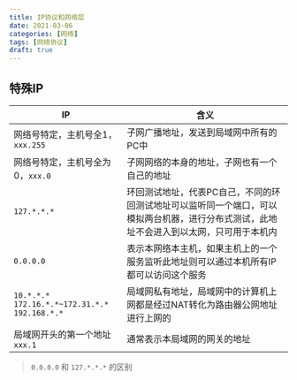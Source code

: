 ```yaml
---
title: IP协议和网络层
date: 2021-03-06
categories: [网络]
tags: [网络协议]
draft: true
---
```


## 特殊IP

| IP                                                     | 含义                                                         |
| ------------------------------------------------------ | ------------------------------------------------------------ |
| 网络号特定，主机号全1，`xxx.255`                       | 子网广播地址，发送到局域网中所有的PC中                       |
| 网络号特定，主机号全为0，`xxx.0`                       | 子网网络的本身的地址，子网也有一个自己的地址                 |
| `127.*.*.*`                                            | 环回测试地址，代表PC自己，不同的环回测试地址可以监听同一个端口，可以模拟两台机器，进行分布式测试，此地址不会进入到以太网，只可用于本机内 |
| `0.0.0.0`                                              | 表示本网络本主机，如果主机上的一个服务监听此地址则可以通过本机所有IP都可以访问这个服务 |
| `10.*.*.*`<br>`172.16.*.*~172.31.*.*`<br>`192.168.*.*` | 局域网私有地址，局域网中的计算机上网都是经过NAT转化为路由器公网地址进行上网的 |
| 局域网开头的第一个地址`xxx.1`                          | 通常表示本局域网的网关的地址                                 |

> `0.0.0.0` 和 `127.*.*.*` 的区别